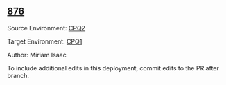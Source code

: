## [876](https://app.salto.io/orgs/65ef16ad-d78a-4fc0-b2f6-b7e18b687b41/envs/339e5ced-cb85-4ec8-9354-ce8a9eef8515/deployments/9aa1aefe-25b7-4619-aea1-6709dda12874)

Source Environment: [CPQ2](https://app.salto.io/orgs/65ef16ad-d78a-4fc0-b2f6-b7e18b687b41/envs/0fb2804f-1927-4ac4-a6e3-84f2877067cb) 

Target Environment: [CPQ1](https://app.salto.io/orgs/65ef16ad-d78a-4fc0-b2f6-b7e18b687b41/envs/339e5ced-cb85-4ec8-9354-ce8a9eef8515) 

Author: Miriam Isaac

To include additional edits in this deployment, commit edits to the PR after branch.